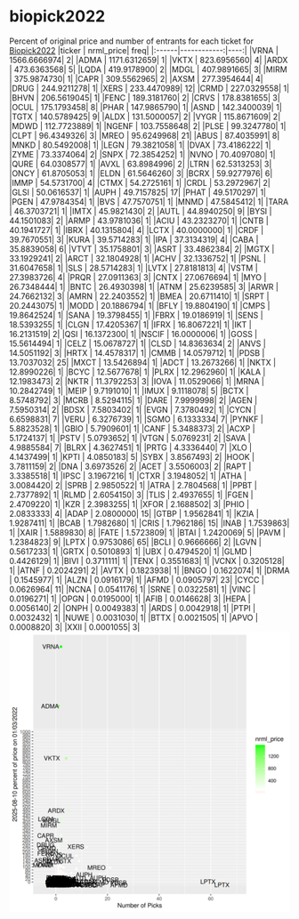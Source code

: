 # biopick2022
Percent of original price and number of entrants for each ticket for [Biopick2022](https://twitter.com/hashtag/Biopick2022)
|ticker |   nrml_price| freq|
|:------|------------:|----:|
|VRNA   | 1566.6666974|    2|
|ADMA   | 1171.6312659|    1|
|VKTX   |  823.6956560|    4|
|ARDX   |  473.6363568|    5|
|LQDA   |  419.9178900|    2|
|MDGL   |  407.9891665|    3|
|MIRM   |  375.9874730|    1|
|CAPR   |  309.5562965|    2|
|AXSM   |  277.3954644|    4|
|DRUG   |  244.9211278|    1|
|XERS   |  233.4470989|   12|
|CRMD   |  227.0329558|    1|
|BHVN   |  206.5619045|    1|
|FENC   |  189.3181760|    2|
|CRVS   |  178.8381655|    3|
|OCUL   |  175.1793458|    8|
|PHAR   |  147.9865790|    1|
|ASND   |  142.3400039|    1|
|TGTX   |  140.5789425|    9|
|ALDX   |  131.5000057|    2|
|VYGR   |  115.8671609|    2|
|MDWD   |  112.7723889|    1|
|NGENF  |  103.7558648|    2|
|PLSE   |   99.3247780|    1|
|CLPT   |   96.4349326|    3|
|MREO   |   95.6249968|   21|
|ABUS   |   87.4035991|    8|
|MNKD   |   80.5492008|    1|
|LEGN   |   79.3821058|    1|
|DVAX   |   73.4186222|    1|
|ZYME   |   73.3374064|    2|
|SNPX   |   72.3854252|    1|
|NVNO   |   70.4097080|    1|
|QURE   |   64.0308577|    1|
|AVXL   |   63.8984996|    2|
|LTRN   |   62.5313253|    3|
|ONCY   |   61.8705053|    1|
|ELDN   |   61.5646260|    3|
|BCRX   |   59.9277976|    6|
|IMMP   |   54.5731700|    4|
|CTMX   |   54.2725161|    1|
|CRDL   |   53.2972967|    2|
|GLSI   |   50.0616537|    1|
|AUPH   |   49.7157825|   17|
|PHAT   |   49.5170297|    1|
|PGEN   |   47.9784354|    1|
|BVS    |   47.7570751|    1|
|MNMD   |   47.5845412|    1|
|TARA   |   46.3703721|    1|
|IMTX   |   45.9821430|    2|
|AUTL   |   44.8940250|    9|
|BYSI   |   44.1501083|    2|
|ARMP   |   43.9781036|    1|
|ACIU   |   43.2323270|    1|
|CNTB   |   40.1941727|    1|
|IBRX   |   40.1315804|    4|
|LCTX   |   40.0000000|    1|
|CRDF   |   39.7670551|    3|
|KURA   |   39.5714283|    1|
|IPA    |   37.3134319|    4|
|CABA   |   35.8839058|    6|
|VTVT   |   35.1758801|    3|
|ASRT   |   33.4862384|    2|
|MGTX   |   33.1929241|    2|
|ARCT   |   32.1804928|    1|
|ACHV   |   32.1336752|    1|
|PSNL   |   31.6047658|    1|
|SLS    |   28.5714283|    1|
|LVTX   |   27.8181813|    4|
|VSTM   |   27.3983726|    4|
|PRQR   |   27.0911363|    3|
|CNTX   |   27.0676694|    1|
|MYO    |   26.7348444|    1|
|BNTC   |   26.4930398|    1|
|ATNM   |   25.6239585|    3|
|ARWR   |   24.7662132|    3|
|AMRN   |   22.2403552|    1|
|BMEA   |   20.6711410|    1|
|SRPT   |   20.2443075|    1|
|MODD   |   20.1886794|    1|
|BFLY   |   19.8804190|    1|
|CMPS   |   19.8642524|    1|
|SANA   |   19.3798455|    1|
|FBRX   |   19.0186919|    1|
|SENS   |   18.5393255|    1|
|CLGN   |   17.4205367|    1|
|IFRX   |   16.8067221|    1|
|IKT    |   16.2131519|    2|
|QSI    |   16.1372300|    1|
|NSCIF  |   16.0000006|    1|
|GOSS   |   15.5614494|    1|
|CELZ   |   15.0678727|    1|
|CLSD   |   14.8363634|    2|
|ANVS   |   14.5051192|    3|
|HRTX   |   14.4578317|    1|
|CMMB   |   14.0579712|    1|
|PDSB   |   13.7037032|   25|
|MXCT   |   13.5426894|    1|
|ADCT   |   13.2673266|    1|
|NKTX   |   12.8990226|    1|
|BCYC   |   12.5677678|    1|
|PLRX   |   12.2962960|    1|
|KALA   |   12.1983473|    2|
|NKTR   |   11.3792253|    3|
|IOVA   |   11.0529066|    1|
|MRNA   |   10.2842749|    1|
|MEIP   |    9.7191010|    1|
|IMUX   |    9.1118078|    5|
|BCTX   |    8.5748792|    3|
|MCRB   |    8.5294115|    1|
|DARE   |    7.9999998|    2|
|AGEN   |    7.5950314|    2|
|BDSX   |    7.5803402|    1|
|EVGN   |    7.3780492|    1|
|CYCN   |    6.6598831|    7|
|VERU   |    6.3276739|    1|
|SGMO   |    6.1333334|    7|
|PYNKF  |    5.8823528|    1|
|GBIO   |    5.7909601|    1|
|CANF   |    5.3488373|    2|
|ACXP   |    5.1724137|    1|
|PSTV   |    5.0793652|    1|
|VTGN   |    5.0769231|    2|
|SAVA   |    4.9885584|    7|
|BLRX   |    4.3627451|    1|
|PRTG   |    4.3336440|    7|
|XLO    |    4.1437499|    1|
|KPTI   |    4.0850183|    5|
|SYBX   |    3.8567493|    2|
|HOOK   |    3.7811159|    2|
|DNA    |    3.6973526|    2|
|ACET   |    3.5506003|    2|
|RAPT   |    3.3385518|    1|
|IPSC   |    3.1967216|    1|
|CTXR   |    3.1948052|    1|
|ATHA   |    3.0084420|    2|
|SPRB   |    2.9850522|    1|
|ATRA   |    2.7804568|    1|
|PPBT   |    2.7377892|    1|
|RLMD   |    2.6054150|    3|
|TLIS   |    2.4937655|    1|
|FGEN   |    2.4709220|    1|
|KZR    |    2.3983255|    1|
|XFOR   |    2.1688502|    3|
|PHIO   |    2.0833333|    4|
|ADAP   |    2.0800000|   15|
|GTBP   |    1.9562841|    1|
|KZIA   |    1.9287411|    1|
|BCAB   |    1.7982680|    1|
|CRIS   |    1.7962186|   15|
|INAB   |    1.7539863|    1|
|XAIR   |    1.5889830|    8|
|FATE   |    1.5723809|    1|
|BTAI   |    1.2420069|    5|
|PAVM   |    1.2384823|    9|
|LPTX   |    0.9753086|   65|
|BCLI   |    0.9666666|    2|
|LGVN   |    0.5617233|    1|
|GRTX   |    0.5010893|    1|
|UBX    |    0.4794520|    1|
|GLMD   |    0.4426129|    1|
|BIVI   |    0.3711111|    1|
|TENX   |    0.3551683|    1|
|VCNX   |    0.3205128|    1|
|ATNF   |    0.2024291|    2|
|AVTX   |    0.1823938|    1|
|BNGO   |    0.1622074|    1|
|DRMA   |    0.1545977|    1|
|ALZN   |    0.0916179|    1|
|AFMD   |    0.0905797|   23|
|CYCC   |    0.0626964|   11|
|NCNA   |    0.0541176|    1|
|SRNE   |    0.0322581|    1|
|VINC   |    0.0196271|    1|
|OPGN   |    0.0195000|    1|
|AFIB   |    0.0146628|    3|
|HEPA   |    0.0056140|    2|
|ONPH   |    0.0049383|    1|
|ARDS   |    0.0042918|    1|
|PTPI   |    0.0032432|    1|
|NUWE   |    0.0031030|    1|
|BTTX   |    0.0021505|    1|
|APVO   |    0.0008820|    3|
|XXII   |    0.0001055|    3|
![retvspicks](biopicks.png?raw=true)
